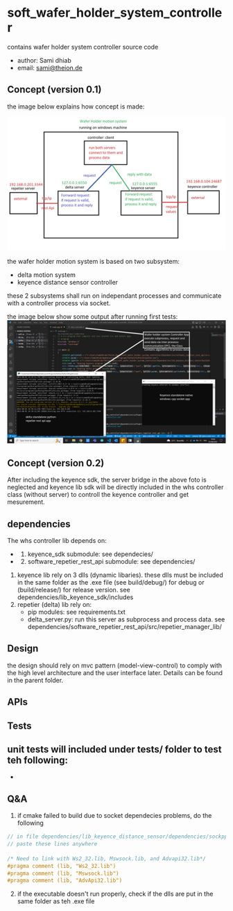# soft_wafer_holder_system_controller
contains wafer holder system controller source code

* author: Sami dhiab
* email: sami@theion.de

## Concept (version 0.1)

the image below explains how concept is made:

![concept](docs/whs_controller.jpg)

the wafer holder motion system is based on two subsystem:
- delta motion system
- keyence distance sensor controller

these 2 subsystems shall run on independant processes and communicate with a controller process via socket.

the image below show some output after running first tests:
![test](docs/whs_controller.png)

## Concept (version 0.2)

After including the keyence sdk, the server bridge in the above foto is neglected and keyence lib sdk will be directly included in the whs controller class (without server) to controll the keyence controller and get mesurement. 

## dependencies

The whs controller lib depends on:
- 1. keyence_sdk submodule: see dependecies/
- 2. software_repetier_rest_api submodule: see dependencies/
1. keyence lib rely on 3 dlls (dynamic libaries). these dlls must be included in the same folder as the .exe file (see build/debug/) for debug or (build/release/) for release version. see dependencies/lib_keyence_sdk/includes
2. repetier (delta) lib rely on:
    - pip modules: see requirements.txt
    - delta_server.py: run this server as subprocess and process data. see dependencies/software_repetier_rest_api/src/repetier_manager_lib/
## Design

the design should rely on mvc pattern (model-view-control) to comply with the high level architecture and the user interface later.
Details can be found in the parent folder.

## APIs


## Tests
unit tests will included under tests/ folder to test teh following:
- 
- 






## Q&A
1. if cmake failed to build due to socket dependecies problems, do the following
~~~cpp
// in file dependencies/lib_keyence_distance_sensor/dependencies/sockpp/include/sockpp/platform.h
// paste these lines anywhere

/* Need to link with Ws2_32.lib, Mswsock.lib, and Advapi32.lib*/
#pragma comment (lib, "Ws2_32.lib")
#pragma comment (lib, "Mswsock.lib")
#pragma comment (lib, "AdvApi32.lib")
~~~
2. if the executable doesn't run properly, check if the dlls are put in the same folder as teh .exe file